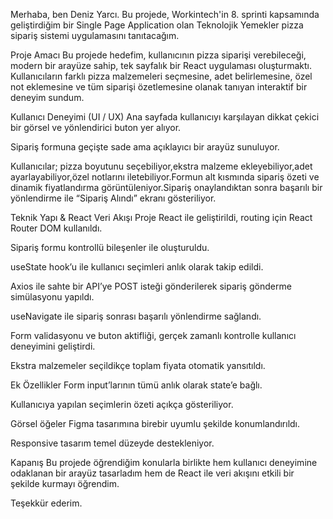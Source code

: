 Merhaba, ben Deniz Yarcı. Bu projede, Workintech'in 8. sprinti kapsamında geliştirdiğim bir Single Page Application olan Teknolojik Yemekler pizza sipariş sistemi uygulamasını tanıtacağım.

Proje Amacı
Bu projede hedefim, kullanıcının pizza siparişi verebileceği, modern bir arayüze sahip, tek sayfalık bir React uygulaması oluşturmaktı. Kullanıcıların farklı pizza malzemeleri seçmesine, adet belirlemesine, özel not eklemesine ve tüm siparişi özetlemesine olanak tanıyan interaktif bir deneyim sundum.

Kullanıcı Deneyimi (UI / UX)
Ana sayfada kullanıcıyı karşılayan dikkat çekici bir görsel ve yönlendirici buton yer alıyor.

Sipariş formuna geçişte sade ama açıklayıcı bir arayüz sunuluyor.

Kullanıcılar; pizza boyutunu seçebiliyor,ekstra malzeme ekleyebiliyor,adet ayarlayabiliyor,özel notlarını iletebiliyor.Formun alt kısmında sipariş özeti ve dinamik fiyatlandırma görüntüleniyor.Sipariş onaylandıktan sonra başarılı bir yönlendirme ile “Sipariş Alındı” ekranı gösteriliyor.

Teknik Yapı & React Veri Akışı
Proje React ile geliştirildi, routing için React Router DOM kullanıldı.

Sipariş formu kontrollü bileşenler ile oluşturuldu.

useState hook’u ile kullanıcı seçimleri anlık olarak takip edildi.

Axios ile sahte bir API’ye POST isteği gönderilerek sipariş gönderme simülasyonu yapıldı.

useNavigate ile sipariş sonrası başarılı yönlendirme sağlandı.

Form validasyonu ve buton aktifliği, gerçek zamanlı kontrolle kullanıcı deneyimini geliştirdi.

Ekstra malzemeler seçildikçe toplam fiyata otomatik yansıtıldı.

Ek Özellikler
Form input’larının tümü anlık olarak state’e bağlı.

Kullanıcıya yapılan seçimlerin özeti açıkça gösteriliyor.

Görsel öğeler Figma tasarımına birebir uyumlu şekilde konumlandırıldı.

Responsive tasarım temel düzeyde destekleniyor.

Kapanış
Bu projede öğrendiğim konularla birlikte hem kullanıcı deneyimine odaklanan bir arayüz tasarladım hem de React ile veri akışını etkili bir şekilde kurmayı öğrendim.

Teşekkür ederim.

